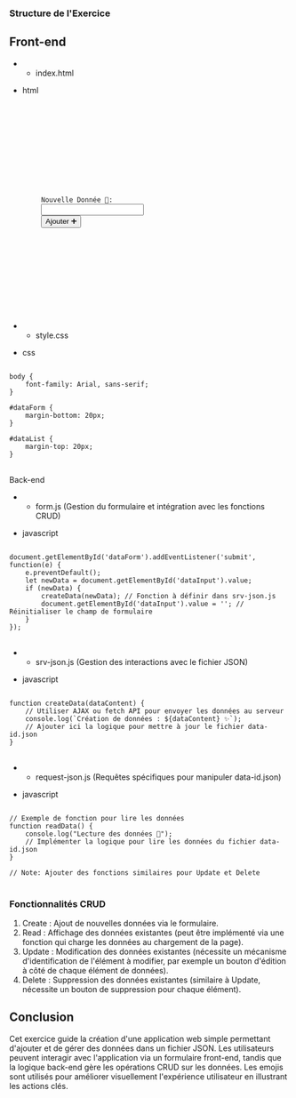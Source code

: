 ### Structure de l'Exercice

## Front-end

- * index.html

* html
<pre>
<code class="html-color">
<!DOCTYPE html>
<html lang="en">
<head>
    <meta charset="UTF-8">
    <meta name="viewport" content="width=device-width, initial-scale=1.0">
    <title>Ajout de Contenu</title>
    <link rel="stylesheet" href="style.css">
</head>
<body>
    <form id="dataForm">
        <label for="dataInput">Nouvelle Donnée 📝:</label>
        <input type="text" id="dataInput" name="dataInput">
        <button type="submit">Ajouter ➕</button>
    </form>
    <div id="dataList"></div>

    <script src="form.js"></script>
</body>
</html>
</code>
</pre>

- * style.css

* css
<pre>
<code class="css-color">
body {
    font-family: Arial, sans-serif;
}

#dataForm {
    margin-bottom: 20px;
}

#dataList {
    margin-top: 20px;
}
</code>
</pre>
Back-end

- * form.js (Gestion du formulaire et intégration avec les fonctions CRUD)

* javascript
<pre>
<code class="js-color">
document.getElementById('dataForm').addEventListener('submit', function(e) {
    e.preventDefault();
    let newData = document.getElementById('dataInput').value;
    if (newData) {
        createData(newData); // Fonction à définir dans srv-json.js
        document.getElementById('dataInput').value = ''; // Réinitialiser le champ de formulaire
    }
});
</code>
</pre>

- * srv-json.js (Gestion des interactions avec le fichier JSON)

* javascript
<pre>
<code class="js-color">
function createData(dataContent) {
    // Utiliser AJAX ou fetch API pour envoyer les données au serveur
    console.log(`Création de données : ${dataContent} ✨`);
    // Ajouter ici la logique pour mettre à jour le fichier data-id.json
}
</code>
</pre>

- * request-json.js (Requêtes spécifiques pour manipuler data-id.json)

* javascript
<pre>
<code class="js-color">
// Exemple de fonction pour lire les données
function readData() {
    console.log("Lecture des données 📖");
    // Implémenter la logique pour lire les données du fichier data-id.json
}

// Note: Ajouter des fonctions similaires pour Update et Delete
</code>
</pre>

### Fonctionnalités CRUD

1. Create : Ajout de nouvelles données via le formulaire.
2. Read : Affichage des données existantes (peut être implémenté via une fonction qui charge les données au chargement de la page).
3. Update : Modification des données existantes (nécessite un mécanisme d'identification de l'élément à modifier, par exemple un bouton d'édition à côté de chaque élément de données).
4. Delete : Suppression des données existantes (similaire à Update, nécessite un bouton de suppression pour chaque élément).

## Conclusion

Cet exercice guide la création d'une application web simple permettant d'ajouter et de gérer des données dans un fichier JSON. Les utilisateurs peuvent interagir avec l'application via un formulaire front-end, tandis que la logique back-end gère les opérations CRUD sur les données. Les emojis sont utilisés pour améliorer visuellement l'expérience utilisateur en illustrant les actions clés.